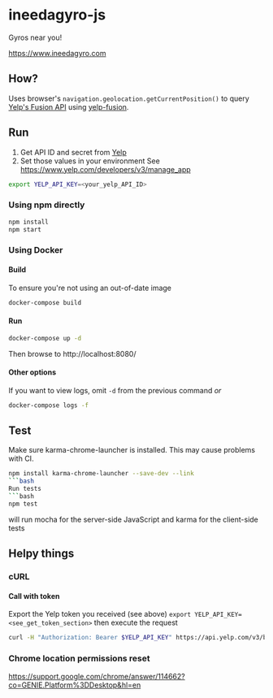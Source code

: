 # ineedagyro-js
Gyros near you!

https://www.ineedagyro.com

## How?
Uses browser's `navigation.geolocation.getCurrentPosition()` to query [Yelp's Fusion API](https://www.yelp.com/developers/documentation/v3/business_search) using [yelp-fusion](https://github.com/Yelp/yelp-fusion).

## Run
1. Get API ID and secret from [Yelp](https://www.yelp.com/developers/v3/manage_app)
1. Set those values in your environment
See https://www.yelp.com/developers/v3/manage_app
```bash
export YELP_API_KEY=<your_yelp_API_ID>
```

### Using npm directly
```bash
npm install
npm start
```

### Using Docker
#### Build
To ensure you're not using an out-of-date image
```bash
docker-compose build
```

#### Run
```bash
docker-compose up -d
```
Then browse to http://localhost:8080/

#### Other options
If you want to view logs, omit `-d` from the previous command _or_
```bash
docker-compose logs -f
```

## Test
Make sure karma-chrome-launcher is installed. This may cause problems with CI.
```bash
npm install karma-chrome-launcher --save-dev --link
```bash
Run tests
```bash
npm test
```
will run mocha for the server-side JavaScript and karma for the client-side tests

## Helpy things
### cURL

#### Call with token
Export the Yelp token you received (see above)
`export YELP_API_KEY=<see_get_token_section>`
then execute the request
```bash
curl -H "Authorization: Bearer $YELP_API_KEY" https://api.yelp.com/v3/businesses/search?location=48226&term=gyro
```

### Chrome location permissions reset
https://support.google.com/chrome/answer/114662?co=GENIE.Platform%3DDesktop&hl=en
